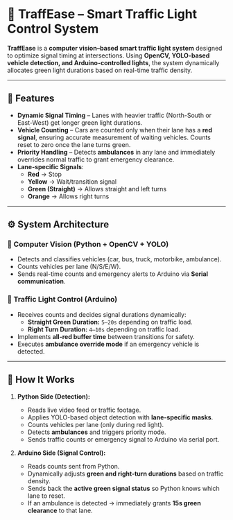 # 🚦 TraffEase – Smart Traffic Light Control System  

**TraffEase** is a **computer vision–based smart traffic light system** designed to optimize signal timing at intersections. Using **OpenCV, YOLO-based vehicle detection, and Arduino-controlled lights**, the system dynamically allocates green light durations based on real-time traffic density.  

---

## 📌 Features  

- **Dynamic Signal Timing** – Lanes with heavier traffic (North-South or East-West) get longer green light durations.  
- **Vehicle Counting** – Cars are counted only when their lane has a **red signal**, ensuring accurate measurement of waiting vehicles. Counts reset to zero once the lane turns green.  
- **Priority Handling** – Detects **ambulances** in any lane and immediately overrides normal traffic to grant emergency clearance.  
- **Lane-specific Signals**:  
  - **Red** → Stop
  - **Yellow** → Wait/transition signal
  - **Green (Straight)** → Allows straight and left turns  
  - **Orange** → Allows right turns  

---

## ⚙️ System Architecture  

### 🔹 Computer Vision (Python + OpenCV + YOLO)  
- Detects and classifies vehicles (car, bus, truck, motorbike, ambulance).  
- Counts vehicles per lane (N/S/E/W).  
- Sends real-time counts and emergency alerts to Arduino via **Serial communication**.  

### 🔹 Traffic Light Control (Arduino)  
- Receives counts and decides signal durations dynamically:  
  - **Straight Green Duration:** `5–20s` depending on traffic load.  
  - **Right Turn Duration:** `4–10s` depending on traffic load.  
- Implements **all-red buffer time** between transitions for safety.  
- Executes **ambulance override mode** if an emergency vehicle is detected.  

---

## 🚀 How It Works  

1. **Python Side (Detection):**  
   - Reads live video feed or traffic footage.  
   - Applies YOLO-based object detection with **lane-specific masks**.  
   - Counts vehicles per lane (only during red light).  
   - Detects **ambulances** and triggers priority mode.  
   - Sends traffic counts or emergency signal to Arduino via serial port.  

2. **Arduino Side (Signal Control):**  
   - Reads counts sent from Python.  
   - Dynamically adjusts **green and right-turn durations** based on traffic density.  
   - Sends back the **active green signal status** so Python knows which lane to reset.  
   - If an ambulance is detected → immediately grants **15s green clearance** to that lane.  

